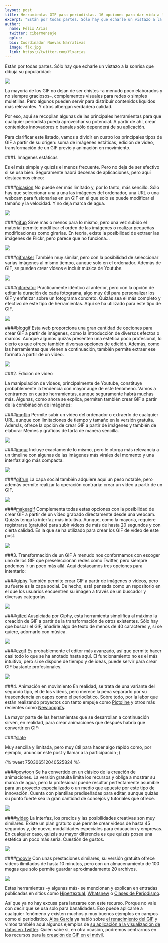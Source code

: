 ```yaml
---
layout: post
title: Herramientas GIF para periodistas. 16 opciones para dar vida a la imagen
excerpt: "Están por todas partes. Sólo hay que echarle un vistazo a la sonrisa que dibuja su popularidad:."
author:
  name: Félix Arias
  twitter: cibermensaje
  gplus:  
  bio: Coordinador Nuevas Narrativas
  image: flx.jpg
  link: https://twitter.com/flxarias
---
```

Están por todas partes. Sólo hay que echarle un vistazo a la sonrisa que dibuja su popularidad:

![](https://dl.dropboxusercontent.com/u/3578704/shots/GIF%201.gif)

La mayoría de los GIF no dejan de ser chistes –a menudo poco elaborados y no siempre graciosos–, complementos visuales para redes o simples muletillas. Pero algunos pueden servir para distribuir contenidos líquidos más relevantes. Y otros albergan verdadera calidad.

Por eso, aquí se recopilan algunas de las principales herramientas para que cualquier periodista pueda aprovechar su potencial. A partir de ahí, crear contenidos innovadores o banales sólo dependerá de su aplicación.

Para clarificar este listado, vamos a dividir en cuatro los principales tipos de GIF a partir de su origen: suma de imágenes estáticas, edición de vídeo, transformación de un GIF previo y animación en movimiento.
 
###1. Imágenes estáticas

Es el más simple y quizás el menos frecuente. Pero no deja de ser efectivo si se usa bien. Seguramente habrá decenas de aplicaciones, pero aquí destacamos cinco:

####[picasion](http://picasion.com/es)
No puede ser más limitado y, por lo tanto, más sencillo. Sólo hay que seleccionar una a una las imágenes del ordenador, una URL o una webcam para fusionarlas en un GIF en el que solo se puede modificar el tamaño y la velocidad. Y no deja marca de agua.

![](https://dl.dropboxusercontent.com/u/3578704/shots/GIF%202.gif)

####[gifup](http://gifup.com/es)
Sirve más o menos para lo mismo, pero una vez subido el material permite modificar el orden de las imágenes o realizar pequeñas modificaciones como girarlas. En teoría, existe la posibilidad de extraer las imágenes de Flickr, pero parece que no funciona…

![](https://dl.dropboxusercontent.com/u/3578704/shots/GIF%203.gif)

####[gifmaker](http://www.gifmaker.me/)
También muy similar, pero con la posibilidad de seleccionar varias imágenes al mismo tiempo, aunque solo en el ordenador. Además de GIF, se pueden crear vídeos e incluir música de Youtube.

![](https://dl.dropboxusercontent.com/u/3578704/shots/GIF%204.gif)

####[gifcreator](http://gifcreator.me/)
Prácticamente idéntico al anterior, pero con la opción de editar la duración de cada fotograma, algo muy útil para personalizar los GIF y enfatizar sobre un fotograma concreto. Quizás sea el más completo y efectivo de este tipo de herramientas. Aquí se ha utilizado para este tipo de GIF.

![](https://dl.dropboxusercontent.com/u/3578704/shots/GIF%205.gif)

####[bloggif](http://es.bloggif.com/)
Esta web proporciona una gran cantidad de opciones para crear GIF a partir de imágenes, como la introducción de diversos efectos o marcos. Aunque algunos quizás presenten una estética poco profesional, lo cierto es que ofrece también diversas opciones de edición. Además, como las herramientas que vienen a continuación, también permite extraer ese formato a partir de un vídeo.

![](https://dl.dropboxusercontent.com/u/3578704/shots/GIF%206.gif)

###2. Edición de vídeo

La manipulación de vídeos, principalmente de Youtube, constituye probablemente la tendencia con mayor auge de este fenómeno. Vamos a centrarnos en cuatro herramientas, aunque seguramente habrá muchas más. Algunas, como ahora se explica, permiten también crear GIF a partir de la combinación de imágenes:

####[imgflip](https://imgflip.com/)
Permite subir un vídeo del ordenador o extraerlo de cualquier URL, aunque con limitaciones de tiempo y tamaño en la versión gratuita. Además, ofrece la opción de crear GIF a partir de imágenes y también de elaborar Memes y gráficos de tarta de manera sencilla.

![](https://dl.dropboxusercontent.com/u/3578704/shots/GIF%207.gif)

####[imgur](http://imgur.com/)
Incluye exactamente lo mismo, pero le otorga más relevancia a un timeline con algunas de las imágenes más virales del momento y una interfaz algo más compacta.

![](https://dl.dropboxusercontent.com/u/3578704/shots/GIF%208.gif)

####[gifrun](https://gifrun.com/)
La capa social también adquiere aquí un peso notable, pero además permite realizar la operación contraria: crear un vídeo a partir de un GIF.

![](https://dl.dropboxusercontent.com/u/3578704/shots/GIF%209.gif)

####[makeagif](https://makeagif.com/)
Complementa todas estas opciones con la posibilidad de crear GIF a partir de un vídeo grabado directamente desde una webcam. Quizás tenga la interfaz más intuitiva. Aunque, como la mayoría, requiere registrarse (gratuito) para subir vídeos de más de hasta 20 segundos y con cierta calidad. Es la que se ha utilizado para crear los GIF de vídeo de este post.

![](https://dl.dropboxusercontent.com/u/3578704/shots/GIF%2010.gif)

###3. Transformación de un GIF
A menudo nos conformamos con escoger uno de los GIF que preseleccionan redes como Twitter, pero siempre podemos ir un poco más allá. Aquí destacamos tres opciones para intentarlo:

####[giphy](http://giphy.com/)
También permite crear GIF a partir de imágenes o vídeos, pero su fuerte es la capa social. De hecho, está pensada como un repositorio en el que los usuarios encuentren su imagen a través de un buscador y diversas categorías. 

![](https://dl.dropboxusercontent.com/u/3578704/shots/GIF%2011.gif)

####[gifed]( https://gifed.net/)
Auspiciada por Giphy, esta herramienta simplifica al máximo la creación de GIF a partir de la transformación de otros existentes. Sólo hay que buscar el GIF, añadirle algo de texto de menos de 40 caracteres y, si se quiere, adornarlo con música.

![](https://dl.dropboxusercontent.com/u/3578704/shots/GIF%2012.gif)

####[ezgif](http://ezgif.com/)
Es probablemente el editor más avanzado, así que permite hacer casi todo lo que se ha anotado hasta aquí. El funcionamiento no es el más intuitivo, pero si se dispone de tiempo y de ideas, puede servir para crear GIF bastante profesionales.

![](https://dl.dropboxusercontent.com/u/3578704/shots/GIF%2013.gif)

###4. Animación en movimiento
En realidad, se trata de una variante del segundo tipo, el de los vídeos, pero merece la pena separarlo por su trascendencia en capos como el periodístico. Sobre todo, por la labor que están realizando proyectos con tanto empuje como [Pictoline](https://twitter.com/pictoline) y otros más recientes como [Newloopgifs](https://twitter.com/newloopgifs).

La mayor parte de las herramientas que se desarrollan a continuación sirven, en realidad, para crear animaciones que después habría que convertir en GIF:

####[slate](http://bitshadow.github.io/slate/)

Muy sencilla y limitada, pero muy útil para hacer algo rápido como, por ejemplo, anunciar este post y llamar a la participación ;)

{% tweet 750306512040525824 %}

####[powtoon](https://www.powtoon.com/)
Se ha convertido en un clásico de la creación de animaciones. La versión gratuita limita los recursos y obliga a mostrar su marca de agua, pero la profesional puede resultar perfectamente asumible para un proyecto especializado o un medio que apueste por este tipo de innovación. Cuenta con plantillas prediseñadas para editar, aunque quizás su punto fuerte sea la gran cantidad de consejos y tutoriales que ofrece.

![](https://dl.dropboxusercontent.com/u/3578704/shots/GIF%2014.gif)

####[wideo](http://www.wideo.co/es)
La interfaz, los precios y las posibilidades creativas son muy similares. Existe un plan gratuito que permite crear videos de hasta 45 segundos y, de nuevo, modalidades especiales para educación y empresas. En cualquier caso, quizás su mayor diferencia es que quizás posea una estética un poco más seria. Cuestión de gustos.

![](https://dl.dropboxusercontent.com/u/3578704/shots/GIF%2015.gif)

####[moovly](https://www.moovly.com/)
Con unas prestaciones similares, su versión gratuita ofrece videos ilimitados de hasta 10 minutos, pero con un almacenamiento de 100 megas que solo permite guardar aproximadamente 20 archivos.

![](https://dl.dropboxusercontent.com/u/3578704/shots/GIF%2016.gif)

Estas herramientas -y algunas más- se mencionan y explican en entradas publicadas en sitios como [Hipertextual](https://hipertextual.com/2015/04/crear-gifs-animados), [Whatsnew](http://wwwhatsnew.com/2016/07/02/4-paginas-web-para-crear-gifs-animados-de-forma-sencilla/?utm_source=feedburner&utm_medium=email&utm_campaign=Feed%3A+WwwhatsNew+%28Wwwhat%27s+new%3F+-+Aplicaciones+Web+gratuitas%29) o [Clases de Periodismo](http://www.clasesdeperiodismo.com/2013/05/21/los-3-mejores-sitios-para-crear-gif-animados-en-linea/).

Así que ya no hay excusa para lanzarse con este recurso. Porque no vale con decir que se usa solo para banalidades. Eso puede aplicarse a cualquier fenómeno y existen muchos y muy buenos ejemplos en campos como el periodístico. [Alba García](https://twitter.com/albagortega) ya habló sobre [el renacimiento del GIF](http://mip.umh.es/blog/2016/03/12/periodismo-renacer-gifs/) y vimos también aquí algunos ejemplos de [su aplicación a la visualización de datos en Twitter](http://mip.umh.es/blog/2015/12/08/periodismo-datos-images-twitter/). Quién sabe si, en otra ocasión, podremos centrarnos en los recursos para [la creación de GIF en el móvil](https://hipertextual.com/archivo/2015/01/crear-gifs-animados-movil/).
